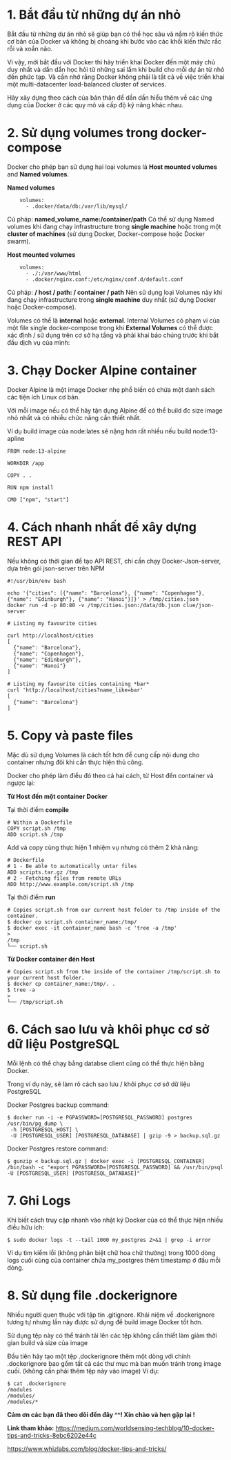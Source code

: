 # 1. Bắt đầu từ những dự án nhỏ
Bắt đầu từ những dự án nhỏ sẽ giúp bạn có thể học sâu và nắm rõ kiến thức cơ bản của Docker và không bị choáng khi bước vào các khối kiến thức rắc rỗi và xoắn não. 

Vì vậy,  mới bắt đầu với Docker thì hãy triển khai Docker đến một máy chủ duy nhất và dần dần học hỏi từ những sai lầm khi build cho mỗi dự án từ nhỏ đến phức tạp. Và cần nhớ rằng Docker không phải là tất cả về việc triển khai một multi-datacenter load-balanced cluster of services. 

Hãy xây dựng theo cách của bản thân để dần dần hiểu thêm về các ứng dụng của Docker ở các quy mô và cấp độ kỹ năng khác nhau.
# 2. Sử dụng volumes trong docker-compose
Docker cho phép bạn sử dụng hai loại volumes là **Host mounted volumes** and **Named volumes**.

**Named volumes**
```
    volumes:
      - .docker/data/db:/var/lib/mysql/
```

Cú pháp: **named_volume_name:/container/path**
Có thể sử dụng Named volumes khi đang chạy infrastructure trong **single machine** hoặc trong một **cluster of machines** (sử dụng Docker, Docker-compose hoặc Docker swarm).

**Host mounted volumes**
```
    volumes:
      - ./:/var/www/html
      - .docker/nginx.conf:/etc/nginx/conf.d/default.conf
```

Cú pháp: **/ host / path: / container / path**
Nên sử dụng loại Volumes này khi đang chạy infrastructure trong **single machine** duy nhất (sử dụng Docker hoặc Docker-compose).

Volumes có thể là **internal** hoặc **external**. Internal Volumes  có phạm vi của một file single docker-compose trong khi **External 
Volumes** có thể được xác định / sử dụng trên cơ sở hạ tầng và phải khai báo chúng trước khi bắt đầu dịch vụ của mình:

# 3. Chạy Docker Alpine container
Docker Alpine là một image Docker nhẹ phổ biến có chứa một danh sách các tiện ích Linux cơ bản. 

Với mỗi image nếu có thể hãy tận dụng Alpine để có thể build đc size image nhỏ nhất và có nhiều chức năng cần thiết nhất.

Ví dụ build image của node:lates sẽ nặng hơn rất nhiều nếu build node:13-apline

```
FROM node:13-alpine

WORKDIR /app

COPY . .

RUN npm install

CMD ["npm", "start"]
```

# 4. Cách nhanh nhất để xây dựng REST API
Nếu không có thời gian để tạo API REST, chỉ cần chạy Docker-Json-server, dựa trên gói json-server trên NPM

```
#!/usr/bin/env bash

echo '{"cities": [{"name": "Barcelona"}, {"name": "Copenhagen"}, {"name": "Edinburgh"}, {"name": "Hanoi"}]}' > /tmp/cities.json
docker run -d -p 80:80 -v /tmp/cities.json:/data/db.json clue/json-server

# Listing my favourite cities

curl http://localhost/cities
[
  {"name": "Barcelona"},
  {"name": "Copenhagen"},
  {"name": "Edinburgh"},
  {"name": "Hanoi"}
]

# Listing my favourite cities containing *bar*
curl 'http://localhost/cities?name_like=bar'
[
  {"name": "Barcelona"}
]
```

# 5. Copy và paste files
Mặc dù sử dụng Volumes là cách tốt hơn để cung cấp nội dung cho container nhưng đôi khi cần thực hiện thủ công. 

Docker cho phép làm điều đó theo cả hai cách, từ Host đến container và ngược lại:

**Từ Host đến một container Docker**

Tại thời điểm **compile** 

```
# Within a Dockerfile
COPY script.sh /tmp
ADD script.sh /tmp
```
Add và copy cùng thực hiện 1 nhiệm vụ nhưng có thêm 2 khả năng:
```
# Dockerfile
# 1 - Be able to automatically untar files
ADD scripts.tar.gz /tmp
# 2 - Fetching files from remote URLs
ADD http://www.example.com/script.sh /tmp
```

Tại thời điểm **run**
```
# Copies script.sh from our current host folder to /tmp inside of the container.
$ docker cp script.sh container_name:/tmp/
$ docker exec -it container_name bash -c 'tree -a /tmp'
>
/tmp
└── script.sh
```

**Từ Docker container đén Host**
```
# Copies script.sh from the inside of the container /tmp/script.sh to your current host folder.
$ docker cp container_name:/tmp/. .
$ tree -a
>
└── /tmp/script.sh
```

# 6. Cách sao lưu và khôi phục cơ sở dữ liệu PostgreSQL
Mỗi lệnh có thể chạy bằng databse client cũng có thể thực hiện bằng Docker. 

Trong ví dụ này, sẽ làm rõ cách sao lưu / khôi phục cơ sở dữ liệu PostgreSQL

Docker Postgres backup command:
```
$ docker run -i -e PGPASSWORD=[POSTGRESQL_PASSWORD] postgres /usr/bin/pg_dump \
 -h [POSTGRESQL_HOST] \
 -U [POSTGRESQL_USER] [POSTGRESQL_DATABASE] | gzip -9 > backup.sql.gz
```

Docker Postgres restore command:

```
$ gunzip < backup.sql.gz | docker exec -i [POSTGRESQL_CONTAINER] /bin/bash -c "export PGPASSWORD=[POSTGRESQL_PASSWORD] && /usr/bin/psql -U [POSTGRESQL_USER] [POSTGRESQL_DATABASE]"
```

# 7. Ghi Logs
Khi biết cách truy cập nhanh vào nhật ký Docker của có thể thực hiện nhiều điều hữu ích:
```
$ sudo docker logs -t --tail 1000 my_postgres 2>&1 | grep -i error
```
Ví dụ tìm kiếm lỗi (không phân biệt chữ hoa chữ thường) trong 1000 dòng logs cuối cùng của container chứa my_postgres thêm timestamp ở đầu mỗi dòng.

# 8. Sử dụng file .dockerignore 
Nhiều người quen thuộc với tập tin .gitignore. Khái niệm về .dockerignore tương tự nhưng lần này được sử dụng để build image Docker tốt hơn. 

Sử dụng tệp này có thể tránh tải lên các tệp không cần thiết làm giảm thời gian build và size của image

Đầu tiên hãy tạo một tệp .dockerignore thêm một dòng với chính .dockerignore bao gồm tất cả các thư mục mà bạn muốn tránh trong image cuối.  (không cần phải thêm tệp này vào image)
Ví dụ: 
```
$ cat .dockerignore
/modules
/modules/
/modules/*
```


**Cảm ơn các bạn đã theo dõi đến đây ^^! Xin chào và hẹn gặp lại !**

**Link tham khảo:** https://medium.com/worldsensing-techblog/10-docker-tips-and-tricks-8ebc6202e44c

https://www.whizlabs.com/blog/docker-tips-and-tricks/
